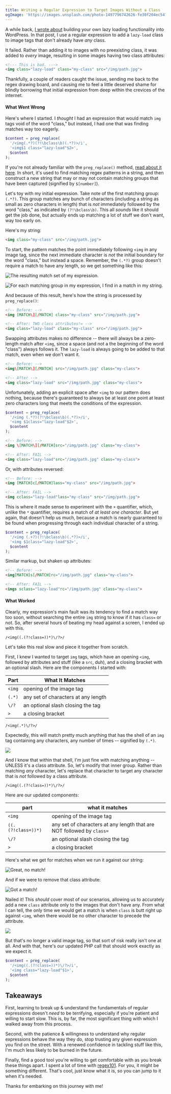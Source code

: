 ```yaml
---
title: Writing a Regular Expression to Target Images Without a Class
ogImage: 'https://images.unsplash.com/photo-1497796742626-fe30f204ec54?ixlib=rb-1.2.1&ixid=eyJhcHBfaWQiOjEyMDd9&auto=format&fit=crop&w=1200&q=100'
---
```


A while back, [I wrote about](https://macarthur.me/posts/build-your-own-simple-lazy-loading-functionality-in-wordpress) building your own lazy loading functionality into WordPress. In that post, I use a regular expression to add a `lazy-load` class to image tags that don't already have _any_ class.

It failed. Rather than adding it to images with no preexisting class, it was added to _every_ image, resulting in some images having two class attributes:

```html
<!--- This is bad. --->
<img class="lazy-load" class="my-class" src="/img/path.jpg">
```

Thankfully, a couple of readers caught the issue, sending me back to the regex drawing board, and causing me to feel a little deserved shame for blindly borrowing that initial expression from deep within the crevices of the internet.

#### What Went Wrong

Here's where I started. I _thought_ I had an expression that would match `img` tags void of the word "class," but instead, I had one that was finding matches way too eagerly.

```php
$content = preg_replace(
  '/<img(.*?)(?!\bclass\b)(.*?)>/i',
  '<img$1 class="lazy-load"$2>',
  $content
);
```

If you're not already familiar with the `preg_replace()` method, [read about it here](http://php.net/manual/en/function.preg-replace.php). In short, it's used to find matching regex patterns in a string, and then construct a new string that may or may not contain matching groups that have been captured (signified by `$[number]`).

Let's toy with my initial expression. Take note of the first matching group: `(.*?)`. This group matches any bunch of characters (including a string as small as zero characters in length) that is _not_ immediately followed by the word "class," as indicated by `(?!\bclass\b)`. This all _sounds_ like it should get the job done, but actually ends up matching a lot of stuff we don't want, way too early on.

Here's my string:

```html
<img class="my-class" src="/img/path.jpg">
```

To start, the pattern matches the point immediately following `<img` in any image tag, since the next immediate character is _not_ the initial boundary for the word "class," but instead a space. Remember, the `(.*?)` group doesn't require a match to have any length, so we get something like this:

![The resulting match set of my expression.](./screen1.jpg)


![For each matching group in my expression, I find in a match in my string.](./screen2.jpg)

And because of this result, here's how the string is processed by `preg_replace()`:

```html
<!-- Before: -->
<img [MATCH\][/MATCH] class="my-class" src="/img/path.jpg">

<!-- After: TWO class attributes!= -->
<img class="lazy-load" class="my-class" src="/img/path.jpg">
```

Swapping attributes makes no difference -- there will always be a zero-length match after `<img`, since a space (and not a the beginning of the word "class") always follows it. The `lazy-load` is always going to be added to that match, even when we don't want it.

```html
<!-- Before: -->
<img\[MATCH\][/MATCH] src="/img/path.jpg" class="my-class">

<!-- After -->
<img class="lazy-load" src="/img/path.jpg" class="my-class">
```

Unfortunately, adding an explicit space after `<img` to our pattern does nothing, because there's guaranteed to always be at least one point at least zero characters long that meets the conditions of the expression.

```php
$content = preg_replace(
  '/<img (.*?)(?!\bclass\b)(.*?)>/i',
  '<img $1class="lazy-load"$2>',
  $content
);
```

```html
<!-- Before: -->
<img \[MATCH\][/MATCH]src="/img/path.jpg" class="my-class">

<!-- After: FAIL -->
<img class="lazy-load"src="/img/path.jpg" class="my-class">
```

Or, with attributes reversed:

```html
<!-- Before: -->
<img [MATCH]c[/MATCH]lass="my-class" src="/img/path.jpg">

<!-- After: FAIL -->
<img cclass="lazy-load"lass="my-class" src="/img/path.jpg">
```

This is where it made sense to experiment with the `+` quantifier, which, unlike the `*` quantifier, requires a match of _at least one character_. But yet again, that doesn't help us much, because a match is nearly guaranteed to be found when progressing through each individual character of a string.

```php
$content = preg_replace(
  '/<img (.+?)(?!\bclass\b)(.*?)>/i',
  '<img $1class="lazy-load"$2>',
  $content
);
```

Similar markup, but shaken up attributes:

```html
<!-- Before: -->
<img[MATCH]s[/MATCH]rc="/img/path.jpg" class="my-class">

<!-- After: FAIL -->
<imgs sclass="lazy-load"rc="/img/path.jpg" class="my-class">
```

#### What Worked

Clearly, my expression's main fault was its tendency to find a match way too soon, without searching the entire `img` string to know if it has `class=` or not. So, after several hours of beating my head against a screen, I ended up with this.

```re
/<img((.(?!class=))*)\/?>/
```

Let's take this real slow and piece it together from scratch.

First, I knew I wanted to target `img` tags, which have an opening `<img`, followed by attributes and stuff (like a `src`, duh), and a closing bracket with an optional slash. Here are the components I started with:

Part | What It Matches
------ | -----------------------------------
`<img` | opening of the image tag
`(.*)` | any set of characters at any length
`\/?`  | an optional slash closing the tag
`>`    | a closing bracket

```re
/<img(.*)\/?>/
```

Expectedly, this will match pretty much anything that has the shell of an `img` tag containing any characters, any number of times -- signified by `(.*)`.

![](./screen3.jpg)

And I know that within that shell, I'm just fine with matching anything -- UNLESS it's a class attribute. So, let's modify that inner group. Rather than matching _any_ character, let's replace that character to target any character that is _not_ followed by a class attribute.

```re
/<img((.(?!class=))*)\/?>/
```

Here are our updated components:

part   | what it matches
------ | -----------------------------------
`<img` | opening of the image tag
`((.(?!class=))*)` | any set of characters at any length that are NOT followed by `class=`
`\/?`  | an optional slash closing the tag
`>`    | a closing bracket

Here's what we get for matches when we run it against our string:

![Great, no match!](./screen4.jpg)

And if we were to remove that class attribute:

![Got a match!](./screen5.jpg)

Nailed it! This _should_ cover most of our scenarios, allowing us to accurately add a new `class` attribute only to the images that don't have any. From what I can tell, the only time we would get a match is when `class` is butt right up against `<img`, when there would be no other character to precede the attribute.

![](./screen6.jpg)

But that's no longer a valid image tag, so that sort of risk really isn't one at all. And with that, here's our updated PHP call that should work exactly as we expect it.

```php
$content = preg_replace(
  '/<img((.(?!class=))*)\/?>/i',
  '<img class="lazy-load"$1>',
  $content
);
```

## Takeaways

First, learning to break up &amp; understand the fundamentals of regular expressions doesn't _need_ to be terrifying, especially if you're patient and willing to start slow. This is, by far, the most significant thing with which I walked away from this process.

Second, with the patience & willingness to understand why regular expressions behave the way they do, stop trusting any given expression you find on the street. With a renewed confidence in tackling stuff like this, I'm much less likely to be burned in the future.

Finally, find a good tool you're willing to get comfortable with as you break these things apart. I spent a lot of time with [regex101](https://regex101.com/). For you, it might be something different. That's cool, just know what it is, so you can jump to it when it's needed.

Thanks for embarking on this journey with me!
